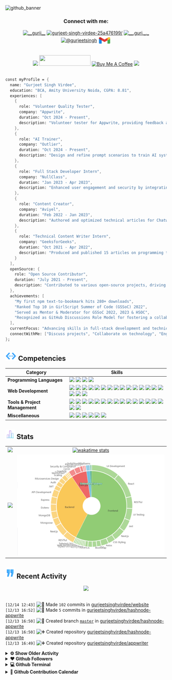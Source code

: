 <!------------------------------------------------- HEADER BANNER ---------------------------------------------------->

![github_banner](https://github.com/gurjeetsinghvirdee/gurjeetsinghvirdee/assets/73753957/a3dd3e5b-c28a-4854-be54-fbf27b764be5)

<div align="center">
 <h3>Connect with me:</h3>
<a href="https://twitter.com/__gurii__" target="_blank"><img align="center" src="https://raw.githubusercontent.com/rahuldkjain/github-profile-readme-generator/master/src/images/icons/Social/twitter.svg" alt="__gurii__" height="30" width="40" /></a>
<a href="https://linkedin.com/in/gurjeet-singh-virdee-25a476199/" target="blank"><img align="center" src="https://raw.githubusercontent.com/rahuldkjain/github-profile-readme-generator/master/src/images/icons/Social/linked-in-alt.svg" alt="gurjeet-singh-virdee-25a476199/" height="30" width="40" /></a>
<a href="https://instagram.com/__.guri._._" target="_blank"><img align="center" src="https://raw.githubusercontent.com/rahuldkjain/github-profile-readme-generator/master/src/images/icons/Social/instagram.svg" alt="__.guri._._" height="30" width="40" /></a>
<a href="https://hashnode.com/@gurjeetsingh" target="_blank"><img align="center" src="https://raw.githubusercontent.com/rahuldkjain/github-profile-readme-generator/master/src/images/icons/Social/hashnode.svg" alt="@gurjeetsingh" height="30" width="40" /></a>
<a href="mailto:gurjeetsinghvirdee@gmail.com" target="_blank"><img align="center" src="https://github.com/gurjeetsinghvirdee/gurjeetsinghvirdee/blob/main/assets/gmail.svg" alt="gurjeetsinghvirdee@gmail.com" height="30" width="40" /></a>
</p>
</div>

<br>
 
<div align="center">
    <a href="https://drive.google.com/file/d/1L7m3c12UmzkYPqKBKU4lgbNMrFWWO-Za/view?usp=sharing" alt="My Resume"><img src="https://img.shields.io/badge/%F0%9F%93%84%20My%20Resume-0078D4?style=for-the-badge&logo=resume&logoColor=white" height="33" /></a>
    <img src="https://api.visitorbadge.io/api/visitors?path=https%3A%2F%2Fgithub.com%2Fgurjeetsinghvirdee%2Fgurjeetsinghvirdee&label=VISITORS&labelColor=%23FFD700&countColor=%238A2BE2" width="160" height="33" />
    <a href="https://buymeacoffee.com/gurjeetsingh" target="_blank"><img src="https://img.shields.io/badge/Buy_Me_A_Coffee-FFDD00?style=for-the-badge&logo=buy-me-a-coffee&logoColor=black" alt="Buy Me A Coffee" height="33" width="160"></a>
    <img src="https://wakatime.com/badge/user/ff7098eb-56b3-4619-bbbb-86aad0fce365.svg?style=for-the-badge" height="33" />
</div>

<img src="https://www.animatedimages.org/data/media/562/animated-line-image-0111.gif" width="1000" height="2" />

<!---------------------------------------------------- ABOUT ME ---------------------------------------------------------------->

```mathematica
const myProfile = {
  name: "Gurjeet Singh Virdee",
  education: "BCA, Amity University Noida, CGPA: 8.81",
  experiences: [
    {
      role: "Volunteer Quality Tester",
      company: "Appwrite",
      duration: "Oct 2024 - Present",
      description: "Volunteer tester for Appwrite, providing feedback and identifying bugs to enhance new feature releases and improve platform quality."
    },
    {
      role: "AI Trainer",
      company: "Outlier",
      duration: "Oct 2024 - Present",
      description: "Design and refine prompt scenarios to train AI systems, ensuring they respond accurately and meaningfully to real-world user interactions. Work in prompt engineering aligns AI behavior with user needs for high-quality, user-centric responses."
    },
    {
      role: "Full Stack Developer Intern",
      company: "NullClass",
      duration: "Jan 2023 - Apr 2023",
      description: "Enhanced user engagement and security by integrating a chatbot with OTP authentication. Developed a full-stack application using React and MySQL."
    },
    {
      role: "Content Creator",
      company: "Aviyel",
      duration: "Feb 2022 - Jan 2023",
      description: "Authored and optimized technical articles for Chatwoot, and contributed to Docz documentation to improve user experience."
    },
    {
      role: "Technical Content Writer Intern",
      company: "GeeksforGeeks",
      duration: "Oct 2021 - Apr 2022",
      description: "Produced and published 15 articles on programming topics such as Babel, Ember, and JavaScript. Collaborated with the editorial team to ensure content quality."
    }
  ],
  openSource: {
    role: "Open Source Contributor",
    duration: "July 2021 - Present",
    description: "Contributed to various open-source projects, driving innovation and supporting the community. Mentored new contributors and facilitated collaborative development."
  },
  achievements: [
    "My first npm text-to-bookmark hits 280+ downloads",
    "Ranked Top 10 in GirlScript Summer of Code (GSSoC) 2022",
    "Served as Mentor & Moderator for GSSoC 2022, 2023 & HSOC",
    "Recognized as GitHub Discussions Role Model for fostering a collaborative community"
  ],
  currentFocus: "Advancing skills in full-stack development and technical writing, with a commitment to continuous learning and innovation.",
  connectWithMe: ["Discuss projects", "Collaborate on technology", "Engage in open-source Initiatives"]
};
```

<!---------------------------------Frameworks, Languages & Other Tools ------------------------------------->        
        
## <img src="https://github.com/gurjeetsinghvirdee/gurjeetsinghvirdee/blob/main/assets/skills.gif" width="35" height="30" /> Competencies

| Category        | Skills        |
|-----------------|---------------|
| **Programming Languages**       | <img src="https://img.shields.io/badge/JavaScript-323330?style=for-the-badge&logo=javascript&logoColor=F7DF1E"/> <img src="https://img.shields.io/badge/TypeScript-007ACC?style=for-the-badge&logo=typescript&logoColor=white"/> <img src="https://img.shields.io/badge/Solidity-363636?logo=solidity&logoColor=fff&style=for-the-badge" /> <img src="https://img.shields.io/badge/svelte-FF3E00?style=for-the-badge&logo=svelte&logoColor=white"> |
| **Web Development** | <img src="https://img.shields.io/badge/HTML5-E34F26?style=for-the-badge&logo=html5&logoColor=white" /> <img src="https://img.shields.io/badge/next.js-000000?style=for-the-badge&logo=nextdotjs&logoColor=white"/> <img src="https://img.shields.io/badge/React-20232A?style=for-the-badge&logo=react&logoColor=61DAFB"/> <img src="https://img.shields.io/badge/Express.js-000000?style=for-the-badge&logo=express&logoColor=white"/> <img src="https://img.shields.io/badge/Node.js-339933?style=for-the-badge&logo=nodedotjs&logoColor=white"/> <img src="https://img.shields.io/badge/CSS3-1572B6?style=for-the-badge&logo=css3&logoColor=white" /> <img src="https://img.shields.io/badge/Tailwind_CSS-38B2AC?style=for-the-badge&logo=tailwind-css&logoColor=white"/> <img src="https://img.shields.io/badge/Sass-CC6699?style=for-the-badge&logo=sass&logoColor=white" /> <img src="https://img.shields.io/badge/Bootstrap-563D7C?style=for-the-badge&logo=bootstrap&logoColor=white" /> <img src="https://img.shields.io/badge/MUI-007FFF?logo=mui&logoColor=fff&style=for-the-badge" />  <img src="https://img.shields.io/badge/MongoDB-4EA94B?style=for-the-badge&logo=mongodb&logoColor=white"/> <img src="https://img.shields.io/badge/Redux%20Saga-999999?style=for-the-badge&logo=reduxsaga&logoColor=white" /> <img src="https://img.shields.io/badge/mongoose-880000?style=for-the-badge&logo=mongoose&logoColor=white" /> <img src="https://img.shields.io/badge/shadcn/ui-000000?style=for-the-badge&logo=shadcnui&logoColor=white" /> <img src="https://img.shields.io/badge/MySQL-005C84?style=for-the-badge&logo=mysql&logoColor=white"/> <img src="https://img.shields.io/badge/Redux-764ABC?style=for-the-badge&logo=redux&logoColor=white" /> <img src="https://img.shields.io/badge/Cloudinary-3448C5?logo=cloudinary&logoColor=fff&style=for-the-badge" /> <img src="https://img.shields.io/badge/JSON-000?logo=json&logoColor=fff&style=for-the-badge" /> |
| **Tools & Project Management** | <img src="https://img.shields.io/badge/GitHub-000000?style=for-the-badge&logo=github&logoColor=white"/></a> <img src="https://img.shields.io/badge/GIT-E44C30?style=for-the-badge&logo=git&logoColor=white"/> <img src="https://img.shields.io/badge/VSCode-0078D4?style=for-the-badge&logo=visual%20studio%20code&logoColor=white" /> <img src="https://img.shields.io/badge/replit-F26207?style=for-the-badge&logo=replit&logoColor=white" /> <img src="https://img.shields.io/badge/Codesandbox-000000?style=for-the-badge&logo=CodeSandbox&logoColor=white" /> <img src="https://img.shields.io/badge/JetBrains-000?logo=jetbrains&logoColor=fff&style=for-the-badge" /> <img src="https://img.shields.io/badge/Vercel-000000?style=for-the-badge&logo=vercel&logoColor=white"/> <img src="https://img.shields.io/badge/Netlify-00C7B7?style=for-the-badge&logo=netlify&logoColor=white"/> <img src="https://img.shields.io/badge/Heroku-430098?style=for-the-badge&logo=heroku&logoColor=white"/> <img src="https://img.shields.io/badge/Render-46E3B7?style=for-the-badge&logo=render&logoColor=white"/> <img src="https://img.shields.io/badge/Railway-131415?style=for-the-badge&logo=railway&logoColor=white"/> <img src="https://img.shields.io/badge/firebase-FFCA28?style=for-the-badge&logo=firebase&logoColor=white" /> <img src="https://img.shields.io/badge/appwrite-FD366E?style=for-the-badge&logo=appwrite&logoColor=white" /> <img src="https://img.shields.io/badge/rapid-0055DA?style=for-the-badge&logo=rapid&logoColor=white" /> <img src="https://img.shields.io/badge/Postman-FF6C37?style=for-the-badge&logo=Postman&logoColor=white" /> <img src="https://img.shields.io/badge/Twilio-F22F46?style=for-the-badge&logo=Twilio&logoColor=white" /> <img src="https://img.shields.io/badge/Unsplash-000000?style=for-the-badge&logo=Unsplash&logoColor=white" /> |
| **Miscellaneous** | <img src="https://img.shields.io/badge/Adobe%20XD-470137?style=for-the-badge&logo=Adobe%20XD&logoColor=#FF61F6"/> <img src="https://img.shields.io/badge/Figma-F24E1E?style=for-the-badge&logo=figma&logoColor=white"/> <img src="https://img.shields.io/badge/Blender-E87D0D?logo=blender&logoColor=fff&style=for-the-badge" /> <img src="https://img.shields.io/badge/canva-00C4CC?style=for-the-badge&logo=canva&logoColor=white" /> <img src="https://img.shields.io/badge/framer-0055FF?style=for-the-badge&logo=framer&logoColor=white" /> <img src="https://img.shields.io/badge/invision-FF3366?style=for-the-badge&logo=invision&logoColor=white" /> |

<!------------------------------------------TESTIMONIALS-----------------------------------------------
        
## <img src="https://github.com/gurjeetsinghvirdee/gurjeetsinghvirdee/blob/main/assets/star%202.gif" width="35" height="30" /> Testimonials 

<table>
  <tr>
    <th>Author</th>
    <th>Description</th>
  </tr>
  <tr>
    <td>Ishika Goyal</td>
    <td>Gurjeet Singh Virdee is an inspiring, good mentor,  adviser, and understanding friend. He continuously helped me in learning the open-source contribution. I truly appreciate everything he has done for me so far and hope to continue learning from him.</td>
  </tr>
  <tr>
    <td>Utkarsh Saxena</td>
    <td>I have worked with Gurjeet on a project and he has been very kind to me. Since I am from the Android domain he explained the web concepts to me in an easy way. He is also the collaborator of my Two Repos : Leetcode Grind and Eazy Android and is always kind to the new contributors and helps them to do their best. Looking forward to working with him more and enhancing this journey of Tech and Open Source.</td>
  </tr>
</table>

<img src="https://www.animatedimages.org/data/media/562/animated-line-image-0111.gif" width="1000" height="2" /> 
--------------------->

<!------------------------------------------------------------ GITHUB STATS ------------------------------------------------------------------------>
        
## <img src="https://github.com/gurjeetsinghvirdee/gurjeetsinghvirdee/blob/main/assets/stats.gif" width="30" height="30" /> Stats 

<table>    
<tr>
  <td align="center">
    <img width="500" src="https://streak-stats.demolab.com?user=gurjeetsinghvirdee&hide_border=true&border_radius=4.4&date_format=j%20M%5B%20Y%5D&ring=147FEB&fire=147FEB&currStreakLabel=147FEB&sideLabels=147FEB" />
  </td>
  <td align="center">
   <a href="">
    <img width="500" src="https://github-readme-stats.vercel.app/api/wakatime?username=gurjeetsinghvirdee&layout=compact" alt="wakatime stats" />
   </a>
  </td>
</tr>

<tr>
  <td align="center">
    <img src="https://github-readme-stats.vercel.app/api?username=gurjeetsinghvirdee&show=discussions_answered,prs_merged,prs_merged_percentage&include_all_commits=true&show_icons=true&rank_icon=percentile" />
  </td>
  <td align="center">
   <a href="https://gitroll.io/profile/uHd7PWxfGZfhtTRRQgByd4RHQclu2">
    <img width="500" src="https://github.com/gurjeetsinghvirdee/gurjeetsinghvirdee/blob/main/assets/tech.png" alt="tech-stack" />
   </a>
  </td>
</tr>
</table>

## <img src="https://github.com/gurjeetsinghvirdee/gurjeetsinghvirdee/blob/main/assets/recent.gif" width="30" height="35" /> Recent Activity

<div align="center">
  <img src="https://github-readme-activity-graph.vercel.app/graph?username=gurjeetsinghvirdee&theme=synthwave-84&true&hide_border=true" />
</div>

<br>
        
<!--START_SECTION:activity-->  
`[12/14 12:43]` <img alt="📝" src="https://github.com/cheesits456/github-activity-readme/raw/master/icons/commit.png" align="top" height="18"> Made `102` commits in [gurjeetsinghvirdee/website](https://github.com/gurjeetsinghvirdee/website)  
`[12/13 16:52]` <img alt="📝" src="https://github.com/cheesits456/github-activity-readme/raw/master/icons/commit.png" align="top" height="18"> Made `5` commits in [gurjeetsinghvirdee/hashnode-appwrite](https://github.com/gurjeetsinghvirdee/hashnode-appwrite)  
`[12/13 16:50]` <img alt="📂" src="https://github.com/cheesits456/github-activity-readme/raw/master/icons/create-branch.png" align="top" height="18"> Created branch [`master`](https://github.com/gurjeetsinghvirdee/hashnode-appwrite/tree/master) in [gurjeetsinghvirdee/hashnode-appwrite](https://github.com/gurjeetsinghvirdee/hashnode-appwrite)  
`[12/13 16:50]` <img alt="➕" src="https://github.com/cheesits456/github-activity-readme/raw/master/icons/create-repo.png" align="top" height="18"> Created repository [gurjeetsinghvirdee/hashnode-appwrite](https://github.com/gurjeetsinghvirdee/hashnode-appwrite)  
`[12/13 16:49]` <img alt="➕" src="https://github.com/cheesits456/github-activity-readme/raw/master/icons/create-repo.png" align="top" height="18"> Created repository [gurjeetsinghvirdee/appwriter](https://github.com/gurjeetsinghvirdee/appwriter)  

<details><summary><b> ⚙️ Show Older Activity</b></summary>

`[12/13 08:17]` <img alt="🗣" src="https://github.com/cheesits456/github-activity-readme/raw/master/icons/comment.png" align="top" height="18"> Commented on [`#1392`](https://github.com//appwrite/console/issues/1392 '🐛 Bug Report:  Inconsistency in User Verification Status between Email and Phone Number') in [appwrite/console](https://github.com/appwrite/console)  
`[12/11 14:19]` <img alt="🍴" src="https://github.com/cheesits456/github-activity-readme/raw/master/icons/fork.png" align="top" height="18"> Forked [appwrite/sdk-for-go](https://github.com/appwrite/sdk-for-go) to [gurjeetsinghvirdee/sdk-for-go](https://github.com/gurjeetsinghvirdee/sdk-for-go)  
`[12/10 19:36]` <img alt="📝" src="https://github.com/cheesits456/github-activity-readme/raw/master/icons/commit.png" align="top" height="18"> Made `8` commits in [gurjeetsinghvirdee/RecoGenie](https://github.com/gurjeetsinghvirdee/RecoGenie)  
`[12/10 09:24]` <img alt="📂" src="https://github.com/cheesits456/github-activity-readme/raw/master/icons/create-branch.png" align="top" height="18"> Created branch [`main`](https://github.com/gurjeetsinghvirdee/RecoGenie/tree/main) in [gurjeetsinghvirdee/RecoGenie](https://github.com/gurjeetsinghvirdee/RecoGenie)  
`[12/10 09:23]` <img alt="➕" src="https://github.com/cheesits456/github-activity-readme/raw/master/icons/create-repo.png" align="top" height="18"> Created repository [gurjeetsinghvirdee/RecoGenie](https://github.com/gurjeetsinghvirdee/RecoGenie)  
`[12/09 23:05]` <img alt="📝" src="https://github.com/cheesits456/github-activity-readme/raw/master/icons/commit.png" align="top" height="18"> Made `1` commit in [gurjeetsinghvirdee/gurjeetsinghvirdee](https://github.com/gurjeetsinghvirdee/gurjeetsinghvirdee)  
`[12/09 22:09]` <img alt="📝" src="https://github.com/cheesits456/github-activity-readme/raw/master/icons/commit.png" align="top" height="18"> Made `3` commits in [gurjeetsinghvirdee/taskit](https://github.com/gurjeetsinghvirdee/taskit)  
`[12/09 21:15]` <img alt="📂" src="https://github.com/cheesits456/github-activity-readme/raw/master/icons/create-branch.png" align="top" height="18"> Created branch [`main`](https://github.com/gurjeetsinghvirdee/taskit/tree/main) in [gurjeetsinghvirdee/taskit](https://github.com/gurjeetsinghvirdee/taskit)  
`[12/09 21:14]` <img alt="➕" src="https://github.com/cheesits456/github-activity-readme/raw/master/icons/create-repo.png" align="top" height="18"> Created repository [gurjeetsinghvirdee/taskit](https://github.com/gurjeetsinghvirdee/taskit)  
`[12/09 07:59]` <img alt="📝" src="https://github.com/cheesits456/github-activity-readme/raw/master/icons/commit.png" align="top" height="18"> Made `4` commits in [gurjeetsinghvirdee/website](https://github.com/gurjeetsinghvirdee/website)  
`[12/06 23:34]` <img alt="📝" src="https://github.com/cheesits456/github-activity-readme/raw/master/icons/commit.png" align="top" height="18"> Made `6` commits in [gurjeetsinghvirdee/http-fetcher](https://github.com/gurjeetsinghvirdee/http-fetcher)  
`[12/06 17:48]` <img alt="📂" src="https://github.com/cheesits456/github-activity-readme/raw/master/icons/create-branch.png" align="top" height="18"> Created branch [`main`](https://github.com/gurjeetsinghvirdee/http-fetcher/tree/main) in [gurjeetsinghvirdee/http-fetcher](https://github.com/gurjeetsinghvirdee/http-fetcher)  
`[12/06 17:46]` <img alt="➕" src="https://github.com/cheesits456/github-activity-readme/raw/master/icons/create-repo.png" align="top" height="18"> Created repository [gurjeetsinghvirdee/http-fetcher](https://github.com/gurjeetsinghvirdee/http-fetcher)  
`[12/04 19:56]` <img alt="⭐" src="https://github.com/cheesits456/github-activity-readme/raw/master/icons/star.png" align="top" height="18"> Starred [qodo-ai/qodo-cover](https://github.com/qodo-ai/qodo-cover)  
`[12/04 09:06]` <img alt="📝" src="https://github.com/cheesits456/github-activity-readme/raw/master/icons/commit.png" align="top" height="18"> Made `2` commits in [gurjeetsinghvirdee/website](https://github.com/gurjeetsinghvirdee/website)  
`[12/04 09:02]` <img alt="🗣" src="https://github.com/cheesits456/github-activity-readme/raw/master/icons/comment.png" align="top" height="18"> Commented on [`#9036`](https://github.com//appwrite/appwrite/issues/9036 '🐛 Bug Report: Remove Hourly Backup feature from student pro plan ') in [appwrite/appwrite](https://github.com/appwrite/appwrite)  
`[12/03 22:53]` <img alt="📝" src="https://github.com/cheesits456/github-activity-readme/raw/master/icons/commit.png" align="top" height="18"> Made `4` commits in [gurjeetsinghvirdee/gurjeetsinghvirdee](https://github.com/gurjeetsinghvirdee/gurjeetsinghvirdee)  
`[12/03 18:24]` <img alt="📝" src="https://github.com/cheesits456/github-activity-readme/raw/master/icons/commit.png" align="top" height="18"> Made `3` commits in [gurjeetsinghvirdee/website](https://github.com/gurjeetsinghvirdee/website)  
`[12/03 18:24]` <img alt="✅" src="https://github.com/cheesits456/github-activity-readme/raw/master/icons/pr-open.png" align="top" height="18"> Opened PR [`#1540`](https://github.com//appwrite/website/pull/1540 'doc: update image in Topic Creator Modal') in [appwrite/website](https://github.com/appwrite/website)  
`[12/03 18:19]` <img alt="📂" src="https://github.com/cheesits456/github-activity-readme/raw/master/icons/create-branch.png" align="top" height="18"> Created branch [`doc-849-incorrect-image-for-topic`](https://github.com/gurjeetsinghvirdee/website/tree/doc-849-incorrect-image-for-topic) in [gurjeetsinghvirdee/website](https://github.com/gurjeetsinghvirdee/website)  
`[12/03 17:17]` <img alt="📝" src="https://github.com/cheesits456/github-activity-readme/raw/master/icons/commit.png" align="top" height="18"> Made `2` commits in [gurjeetsinghvirdee/website](https://github.com/gurjeetsinghvirdee/website)  
`[12/03 17:14]` <img alt="📂" src="https://github.com/cheesits456/github-activity-readme/raw/master/icons/create-branch.png" align="top" height="18"> Created branch [`doc-849-incorrect-topic-image`](https://github.com/gurjeetsinghvirdee/website/tree/doc-849-incorrect-topic-image) in [gurjeetsinghvirdee/website](https://github.com/gurjeetsinghvirdee/website)  
`[12/03 16:19]` <img alt="📝" src="https://github.com/cheesits456/github-activity-readme/raw/master/icons/commit.png" align="top" height="18"> Made `37` commits in [gurjeetsinghvirdee/website](https://github.com/gurjeetsinghvirdee/website)  
`[12/03 15:24]` <img alt="❗️" src="https://github.com/cheesits456/github-activity-readme/raw/master/icons/issue.png" align="top" height="18"> Closed issue [`#9036`](https://github.com//appwrite/appwrite/issues/9036 '🚀 Enhancement: Enhance Pro Plan UI by removing un-supported Hourly Backup option') in [appwrite/appwrite](https://github.com/appwrite/appwrite)  
`[12/03 15:01]` <img alt="📝" src="https://github.com/cheesits456/github-activity-readme/raw/master/icons/commit.png" align="top" height="18"> Made `575` commits in [gurjeetsinghvirdee/website](https://github.com/gurjeetsinghvirdee/website)  
`[12/01 19:53]` <img alt="📝" src="https://github.com/cheesits456/github-activity-readme/raw/master/icons/commit.png" align="top" height="18"> Made `1` commit in [gurjeetsinghvirdee/gurjeetsinghvirdee](https://github.com/gurjeetsinghvirdee/gurjeetsinghvirdee)  
`[11/30 23:51]` <img alt="📂" src="https://github.com/cheesits456/github-activity-readme/raw/master/icons/create-branch.png" align="top" height="18"> Created branch [`master`](https://github.com/gurjeetsinghvirdee/contact-manager/tree/master) in [gurjeetsinghvirdee/contact-manager](https://github.com/gurjeetsinghvirdee/contact-manager)  
`[11/30 23:48]` <img alt="➕" src="https://github.com/cheesits456/github-activity-readme/raw/master/icons/create-repo.png" align="top" height="18"> Created repository [gurjeetsinghvirdee/contact-manager](https://github.com/gurjeetsinghvirdee/contact-manager)  
`[11/29 11:02]` <img alt="⭐" src="https://github.com/cheesits456/github-activity-readme/raw/master/icons/star.png" align="top" height="18"> Starred [utopia-php/messaging](https://github.com/utopia-php/messaging)  
`[11/28 22:26]` <img alt="🗣" src="https://github.com/cheesits456/github-activity-readme/raw/master/icons/comment.png" align="top" height="18"> Commented on [`#849`](https://github.com//appwrite/website/issues/849 '📚 Documentation: Incorrect Image For Topic Creator Modal') in [appwrite/website](https://github.com/appwrite/website)  
`[11/28 10:50]` <img alt="🗣" src="https://github.com/cheesits456/github-activity-readme/raw/master/icons/comment.png" align="top" height="18"> Commented on [`#9036`](https://github.com//appwrite/appwrite/issues/9036 '🚀 Enhancement: Enhance Pro Plan UI by removing un-supported Hourly Backup option') in [appwrite/appwrite](https://github.com/appwrite/appwrite)  
`[11/27 20:35]` <img alt="❗️" src="https://github.com/cheesits456/github-activity-readme/raw/master/icons/issue.png" align="top" height="18"> Opened issue [`#9036`](https://github.com//appwrite/appwrite/issues/9036 '🚀 Enhancement: Enhance Pro Plan UI by removing un-supported Hourly Backup option') in [appwrite/appwrite](https://github.com/appwrite/appwrite)  
`[11/27 17:16]` <img alt="📝" src="https://github.com/cheesits456/github-activity-readme/raw/master/icons/commit.png" align="top" height="18"> Made `1997` commits in [gurjeetsinghvirdee/appwrite](https://github.com/gurjeetsinghvirdee/appwrite)  
`[11/26 07:35]` <img alt="📝" src="https://github.com/cheesits456/github-activity-readme/raw/master/icons/commit.png" align="top" height="18"> Made `2` commits in [gurjeetsinghvirdee/gurjeetsinghvirdee](https://github.com/gurjeetsinghvirdee/gurjeetsinghvirdee)  
`[11/23 18:28]` <img alt="❗️" src="https://github.com/cheesits456/github-activity-readme/raw/master/icons/issue.png" align="top" height="18"> Opened issue [`#1515`](https://github.com//appwrite/website/issues/1515 '🚀 Enhancement: Replace Pixelated chat image on Education page with High-Resolution alternative') in [appwrite/website](https://github.com/appwrite/website)  
`[11/11 23:05]` <img alt="📝" src="https://github.com/cheesits456/github-activity-readme/raw/master/icons/commit.png" align="top" height="18"> Made `2` commits in [gurjeetsinghvirdee/appwrite-data-migration-tool](https://github.com/gurjeetsinghvirdee/appwrite-data-migration-tool)  
`[11/11 22:49]` <img alt="📂" src="https://github.com/cheesits456/github-activity-readme/raw/master/icons/create-branch.png" align="top" height="18"> Created branch [`main`](https://github.com/gurjeetsinghvirdee/appwrite-data-migration-tool/tree/main) in [gurjeetsinghvirdee/appwrite-data-migration-tool](https://github.com/gurjeetsinghvirdee/appwrite-data-migration-tool)  
`[11/11 22:34]` <img alt="➕" src="https://github.com/cheesits456/github-activity-readme/raw/master/icons/create-repo.png" align="top" height="18"> Created repository [gurjeetsinghvirdee/appwrite-data-migration-tool](https://github.com/gurjeetsinghvirdee/appwrite-data-migration-tool)  
`[11/11 18:57]` <img alt="❗️" src="https://github.com/cheesits456/github-activity-readme/raw/master/icons/issue.png" align="top" height="18"> Opened issue [`#1507`](https://github.com//appwrite/console/issues/1507 '🐛 Bug Report: Duplicate Dart runtime entries for the same version') in [appwrite/console](https://github.com/appwrite/console)  
`[11/11 18:56]` <img alt="❗️" src="https://github.com/cheesits456/github-activity-readme/raw/master/icons/issue.png" align="top" height="18"> Closed issue [`#8957`](https://github.com//appwrite/appwrite/issues/8957 '🐛 Bug Report: Duplicate Dart runtime entries for the same version') in [appwrite/appwrite](https://github.com/appwrite/appwrite)  
`[11/11 18:55]` <img alt="🗣" src="https://github.com/cheesits456/github-activity-readme/raw/master/icons/comment.png" align="top" height="18"> Commented on [`#8957`](https://github.com//appwrite/appwrite/issues/8957 '🐛 Bug Report: Duplicate Dart runtime entries for the same version') in [appwrite/appwrite](https://github.com/appwrite/appwrite)  
`[11/11 13:43]` <img alt="❗️" src="https://github.com/cheesits456/github-activity-readme/raw/master/icons/issue.png" align="top" height="18"> Opened issue [`#8957`](https://github.com//appwrite/appwrite/issues/8957 '🐛 Bug Report: Duplicate Dart runtime entries for the same version') in [appwrite/appwrite](https://github.com/appwrite/appwrite)  
`[11/09 19:29]` <img alt="📝" src="https://github.com/cheesits456/github-activity-readme/raw/master/icons/commit.png" align="top" height="18"> Made `1` commit in [gurjeetsinghvirdee/gurjeetsinghvirdee](https://github.com/gurjeetsinghvirdee/gurjeetsinghvirdee)  
`[11/03 16:56]` <img alt="❌" src="https://github.com/cheesits456/github-activity-readme/raw/master/icons/delete.png" align="top" height="18"> Deleted `star_count` from [gurjeetsinghvirdee/website](https://github.com/gurjeetsinghvirdee/website)  
`[11/03 16:55]` <img alt="📝" src="https://github.com/cheesits456/github-activity-readme/raw/master/icons/commit.png" align="top" height="18"> Made `15` commits in [gurjeetsinghvirdee/website](https://github.com/gurjeetsinghvirdee/website)  
`[11/03 16:52]` <img alt="📝" src="https://github.com/cheesits456/github-activity-readme/raw/master/icons/commit.png" align="top" height="18"> Made `3` commits in [gurjeetsinghvirdee/gurjeetsinghvirdee](https://github.com/gurjeetsinghvirdee/gurjeetsinghvirdee)  
`[11/01 15:09]` <img alt="📝" src="https://github.com/cheesits456/github-activity-readme/raw/master/icons/commit.png" align="top" height="18"> Made `8` commits in [gurjeetsinghvirdee/website](https://github.com/gurjeetsinghvirdee/website)  
`[11/01 01:35]` <img alt="📝" src="https://github.com/cheesits456/github-activity-readme/raw/master/icons/commit.png" align="top" height="18"> Made `9` commits in [gurjeetsinghvirdee/wellSync](https://github.com/gurjeetsinghvirdee/wellSync)  
`[10/31 13:47]` <img alt="📝" src="https://github.com/cheesits456/github-activity-readme/raw/master/icons/commit.png" align="top" height="18"> Made `2` commits in [gurjeetsinghvirdee/fitness-tracker](https://github.com/gurjeetsinghvirdee/fitness-tracker)  
`[10/31 10:08]` <img alt="📂" src="https://github.com/cheesits456/github-activity-readme/raw/master/icons/create-branch.png" align="top" height="18"> Created branch [`master`](https://github.com/gurjeetsinghvirdee/fitness-tracker/tree/master) in [gurjeetsinghvirdee/fitness-tracker](https://github.com/gurjeetsinghvirdee/fitness-tracker)  
`[10/31 10:07]` <img alt="➕" src="https://github.com/cheesits456/github-activity-readme/raw/master/icons/create-repo.png" align="top" height="18"> Created repository [gurjeetsinghvirdee/fitness-tracker](https://github.com/gurjeetsinghvirdee/fitness-tracker)  
`[10/30 13:27]` <img alt="📝" src="https://github.com/cheesits456/github-activity-readme/raw/master/icons/commit.png" align="top" height="18"> Made `6` commits in [gurjeetsinghvirdee/AnonAdvisor](https://github.com/gurjeetsinghvirdee/AnonAdvisor)  
`[10/28 21:10]` <img alt="📝" src="https://github.com/cheesits456/github-activity-readme/raw/master/icons/commit.png" align="top" height="18"> Made `1` commit in [gurjeetsinghvirdee/website](https://github.com/gurjeetsinghvirdee/website)  
`[10/28 20:39]` <img alt="📝" src="https://github.com/cheesits456/github-activity-readme/raw/master/icons/commit.png" align="top" height="18"> Made `1` commit in [gurjeetsinghvirdee/AnonAdvisor](https://github.com/gurjeetsinghvirdee/AnonAdvisor)  
`[10/28 15:38]` <img alt="🗣" src="https://github.com/cheesits456/github-activity-readme/raw/master/icons/comment.png" align="top" height="18"> Commented on [`#1460`](https://github.com//appwrite/website/issues/1460 'Update GitHub Stars Count') in [appwrite/website](https://github.com/appwrite/website)  
`[10/28 15:37]` <img alt="📝" src="https://github.com/cheesits456/github-activity-readme/raw/master/icons/commit.png" align="top" height="18"> Made `4` commits in [gurjeetsinghvirdee/website](https://github.com/gurjeetsinghvirdee/website)  
`[10/28 02:28]` <img alt="📝" src="https://github.com/cheesits456/github-activity-readme/raw/master/icons/commit.png" align="top" height="18"> Made `6` commits in [gurjeetsinghvirdee/AnonAdvisor](https://github.com/gurjeetsinghvirdee/AnonAdvisor)  
`[10/27 17:40]` <img alt="📂" src="https://github.com/cheesits456/github-activity-readme/raw/master/icons/create-branch.png" align="top" height="18"> Created branch [`master`](https://github.com/gurjeetsinghvirdee/AnonAdvisor/tree/master) in [gurjeetsinghvirdee/AnonAdvisor](https://github.com/gurjeetsinghvirdee/AnonAdvisor)  
`[10/27 16:42]` <img alt="➕" src="https://github.com/cheesits456/github-activity-readme/raw/master/icons/create-repo.png" align="top" height="18"> Created repository [gurjeetsinghvirdee/AnonAdvisor](https://github.com/gurjeetsinghvirdee/AnonAdvisor)  
`[10/26 23:26]` <img alt="❌" src="https://github.com/cheesits456/github-activity-readme/raw/master/icons/delete.png" align="top" height="18"> Deleted `update_github_star_count` from [gurjeetsinghvirdee/website](https://github.com/gurjeetsinghvirdee/website)  
`[10/26 23:25]` <img alt="🗣" src="https://github.com/cheesits456/github-activity-readme/raw/master/icons/comment.png" align="top" height="18"> Commented on [`#1460`](https://github.com//appwrite/website/issues/1460 'Update GitHub Stars Count') in [appwrite/website](https://github.com/appwrite/website)  
`[10/26 23:19]` <img alt="❌" src="https://github.com/cheesits456/github-activity-readme/raw/master/icons/pr-close.png" align="top" height="18"> Reopened PR [`#1460`](https://github.com//appwrite/website/pull/1460 'Update GitHub Stars Count') in [appwrite/website](https://github.com/appwrite/website)  
`[10/26 23:19]` <img alt="📂" src="https://github.com/cheesits456/github-activity-readme/raw/master/icons/create-branch.png" align="top" height="18"> Created branch [`star_count`](https://github.com/gurjeetsinghvirdee/website/tree/star_count) in [gurjeetsinghvirdee/website](https://github.com/gurjeetsinghvirdee/website)  
`[10/26 23:18]` <img alt="❌" src="https://github.com/cheesits456/github-activity-readme/raw/master/icons/delete.png" align="top" height="18"> Deleted `star_count` from [gurjeetsinghvirdee/website](https://github.com/gurjeetsinghvirdee/website)  
`[10/26 23:18]` <img alt="📂" src="https://github.com/cheesits456/github-activity-readme/raw/master/icons/create-branch.png" align="top" height="18"> Created branch [`star_count`](https://github.com/gurjeetsinghvirdee/website/tree/star_count) in [gurjeetsinghvirdee/website](https://github.com/gurjeetsinghvirdee/website)  
`[10/26 23:18]` <img alt="❌" src="https://github.com/cheesits456/github-activity-readme/raw/master/icons/pr-close.png" align="top" height="18"> Closed PR [`#1460`](https://github.com//appwrite/website/pull/1460 'Update GitHub Stars Count') in [appwrite/website](https://github.com/appwrite/website)  
`[10/26 23:18]` <img alt="❌" src="https://github.com/cheesits456/github-activity-readme/raw/master/icons/delete.png" align="top" height="18"> Deleted `star_count` from [gurjeetsinghvirdee/website](https://github.com/gurjeetsinghvirdee/website)  
`[10/26 23:18]` <img alt="📂" src="https://github.com/cheesits456/github-activity-readme/raw/master/icons/create-branch.png" align="top" height="18"> Created branch [`update_github_star_count`](https://github.com/gurjeetsinghvirdee/website/tree/update_github_star_count) in [gurjeetsinghvirdee/website](https://github.com/gurjeetsinghvirdee/website)  
`[10/26 23:13]` <img alt="✅" src="https://github.com/cheesits456/github-activity-readme/raw/master/icons/pr-open.png" align="top" height="18"> Opened PR [`#1460`](https://github.com//appwrite/website/pull/1460 'Update GitHub Stars Count') in [appwrite/website](https://github.com/appwrite/website)  
`[10/26 23:12]` <img alt="📝" src="https://github.com/cheesits456/github-activity-readme/raw/master/icons/commit.png" align="top" height="18"> Made `1` commit in [gurjeetsinghvirdee/website](https://github.com/gurjeetsinghvirdee/website)  
`[10/26 23:11]` <img alt="📂" src="https://github.com/cheesits456/github-activity-readme/raw/master/icons/create-branch.png" align="top" height="18"> Created branch [`star_count`](https://github.com/gurjeetsinghvirdee/website/tree/star_count) in [gurjeetsinghvirdee/website](https://github.com/gurjeetsinghvirdee/website)  
`[10/26 23:11]` <img alt="🍴" src="https://github.com/cheesits456/github-activity-readme/raw/master/icons/fork.png" align="top" height="18"> Forked [appwrite/website](https://github.com/appwrite/website) to [gurjeetsinghvirdee/website](https://github.com/gurjeetsinghvirdee/website)  
`[10/26 23:09]` <img alt="❌" src="https://github.com/cheesits456/github-activity-readme/raw/master/icons/pr-close.png" align="top" height="18"> Closed PR [`#1459`](https://github.com//appwrite/website/pull/1459 'Update GitHub Stars Count') in [appwrite/website](https://github.com/appwrite/website)  
`[10/26 23:01]` <img alt="⭐" src="https://github.com/cheesits456/github-activity-readme/raw/master/icons/star.png" align="top" height="18"> Starred [appwrite/appwrite](https://github.com/appwrite/appwrite)  
`[10/26 22:48]` <img alt="✅" src="https://github.com/cheesits456/github-activity-readme/raw/master/icons/pr-open.png" align="top" height="18"> Opened PR [`#1459`](https://github.com//appwrite/website/pull/1459 'Update GitHub Stars Count') in [appwrite/website](https://github.com/appwrite/website)  
`[10/26 22:46]` <img alt="📝" src="https://github.com/cheesits456/github-activity-readme/raw/master/icons/commit.png" align="top" height="18"> Made `3490` commits in [gurjeetsinghvirdee/website](https://github.com/gurjeetsinghvirdee/website)  
`[10/26 22:34]` <img alt="🗣" src="https://github.com/cheesits456/github-activity-readme/raw/master/icons/comment.png" align="top" height="18"> Commented on [`#1439`](https://github.com//appwrite/website/issues/1439 '🚀 Enhancement: Update GitHub Star Count') in [appwrite/website](https://github.com/appwrite/website)  
`[10/25 16:55]` <img alt="📝" src="https://github.com/cheesits456/github-activity-readme/raw/master/icons/commit.png" align="top" height="18"> Made `2` commits in [gurjeetsinghvirdee/healthcare-appointment-app](https://github.com/gurjeetsinghvirdee/healthcare-appointment-app)  
`[10/22 01:44]` <img alt="📝" src="https://github.com/cheesits456/github-activity-readme/raw/master/icons/commit.png" align="top" height="18"> Made `2` commits in [gurjeetsinghvirdee/gurjeetsinghvirdee](https://github.com/gurjeetsinghvirdee/gurjeetsinghvirdee)  
`[10/22 00:39]` <img alt="📝" src="https://github.com/cheesits456/github-activity-readme/raw/master/icons/commit.png" align="top" height="18"> Made `1` commit in [gurjeetsinghvirdee/appwrite-error-tracker](https://github.com/gurjeetsinghvirdee/appwrite-error-tracker)  
`[10/22 00:34]` <img alt="🏷" src="https://github.com/cheesits456/github-activity-readme/raw/master/icons/release.png" align="top" height="18"> Released [`v1.0.0`](https://github.com/gurjeetsinghvirdee/appwrite-error-tracker/releases/tag/v1.0.0) in [gurjeetsinghvirdee/appwrite-error-tracker](https://github.com/gurjeetsinghvirdee/appwrite-error-tracker)  
`[10/22 00:27]` <img alt="📝" src="https://github.com/cheesits456/github-activity-readme/raw/master/icons/commit.png" align="top" height="18"> Made `3` commits in [gurjeetsinghvirdee/appwrite-error-tracker](https://github.com/gurjeetsinghvirdee/appwrite-error-tracker)  
`[10/22 00:15]` <img alt="📂" src="https://github.com/cheesits456/github-activity-readme/raw/master/icons/create-branch.png" align="top" height="18"> Created branch [`master`](https://github.com/gurjeetsinghvirdee/appwrite-error-tracker/tree/master) in [gurjeetsinghvirdee/appwrite-error-tracker](https://github.com/gurjeetsinghvirdee/appwrite-error-tracker)  
`[10/21 23:56]` <img alt="➕" src="https://github.com/cheesits456/github-activity-readme/raw/master/icons/create-repo.png" align="top" height="18"> Created repository [gurjeetsinghvirdee/appwrite-error-tracker](https://github.com/gurjeetsinghvirdee/appwrite-error-tracker)  
`[10/20 20:52]` <img alt="🗣" src="https://github.com/cheesits456/github-activity-readme/raw/master/icons/comment.png" align="top" height="18"> Commented on [`#1387`](https://github.com//appwrite/console/issues/1387 '🐛 Bug Report: Images for Different Regions Not Displaying During Project Creation') in [appwrite/console](https://github.com/appwrite/console)  
`[10/18 12:31]` <img alt="⭐" src="https://github.com/cheesits456/github-activity-readme/raw/master/icons/star.png" align="top" height="18"> Starred [marmelab/react-admin](https://github.com/marmelab/react-admin)  
`[10/16 18:31]` <img alt="📝" src="https://github.com/cheesits456/github-activity-readme/raw/master/icons/commit.png" align="top" height="18"> Made `1` commit in [gurjeetsinghvirdee/gurjeetsinghvirdee](https://github.com/gurjeetsinghvirdee/gurjeetsinghvirdee)  
`[10/15 18:27]` <img alt="⭐" src="https://github.com/cheesits456/github-activity-readme/raw/master/icons/star.png" align="top" height="18"> Starred [lukasz-madon/awesome-remote-job](https://github.com/lukasz-madon/awesome-remote-job)  
`[10/10 07:13]` <img alt="🗣" src="https://github.com/cheesits456/github-activity-readme/raw/master/icons/comment.png" align="top" height="18"> Commented on [`#1387`](https://github.com//appwrite/console/issues/1387 '🐛 Bug Report: Images for Different Regions Not Displaying During Project Creation') in [appwrite/console](https://github.com/appwrite/console)  
`[10/08 20:08]` <img alt="📝" src="https://github.com/cheesits456/github-activity-readme/raw/master/icons/commit.png" align="top" height="18"> Made `2` commits in [gurjeetsinghvirdee/gurjeetsinghvirdee](https://github.com/gurjeetsinghvirdee/gurjeetsinghvirdee)  
`[10/03 21:30]` <img alt="❗️" src="https://github.com/cheesits456/github-activity-readme/raw/master/icons/issue.png" align="top" height="18"> Opened issue [`#1392`](https://github.com//appwrite/console/issues/1392 '🐛 Bug Report:  Inconsistency in User Verification Status between Email and Phone Number') in [appwrite/console](https://github.com/appwrite/console)  
`[10/02 20:20]` <img alt="📝" src="https://github.com/cheesits456/github-activity-readme/raw/master/icons/commit.png" align="top" height="18"> Made `4` commits in [gurjeetsinghvirdee/collaborative-task-management-tool](https://github.com/gurjeetsinghvirdee/collaborative-task-management-tool)  
`[10/02 11:48]` <img alt="📝" src="https://github.com/cheesits456/github-activity-readme/raw/master/icons/commit.png" align="top" height="18"> Made `1` commit in [gurjeetsinghvirdee/project-management-tool](https://github.com/gurjeetsinghvirdee/project-management-tool)  
`[10/02 10:19]` <img alt="❗️" src="https://github.com/cheesits456/github-activity-readme/raw/master/icons/issue.png" align="top" height="18"> Opened issue [`#1387`](https://github.com//appwrite/console/issues/1387 '🐛 Bug Report: Images for Different Regions Not Displaying During Project Creation') in [appwrite/console](https://github.com/appwrite/console)  
`[10/01 20:54]` <img alt="📝" src="https://github.com/cheesits456/github-activity-readme/raw/master/icons/commit.png" align="top" height="18"> Made `5` commits in [gurjeetsinghvirdee/project-management-tool](https://github.com/gurjeetsinghvirdee/project-management-tool)  
`[10/01 18:37]` <img alt="📂" src="https://github.com/cheesits456/github-activity-readme/raw/master/icons/create-branch.png" align="top" height="18"> Created branch [`master`](https://github.com/gurjeetsinghvirdee/project-management-tool/tree/master) in [gurjeetsinghvirdee/project-management-tool](https://github.com/gurjeetsinghvirdee/project-management-tool)  
`[10/01 18:35]` <img alt="➕" src="https://github.com/cheesits456/github-activity-readme/raw/master/icons/create-repo.png" align="top" height="18"> Created repository [gurjeetsinghvirdee/project-management-tool](https://github.com/gurjeetsinghvirdee/project-management-tool)  
`[10/01 17:44]` <img alt="📂" src="https://github.com/cheesits456/github-activity-readme/raw/master/icons/create-branch.png" align="top" height="18"> Created branch [`master`](https://github.com/gurjeetsinghvirdee/client/tree/master) in [gurjeetsinghvirdee/client](https://github.com/gurjeetsinghvirdee/client)  
`[10/01 17:44]` <img alt="➕" src="https://github.com/cheesits456/github-activity-readme/raw/master/icons/create-repo.png" align="top" height="18"> Created repository [gurjeetsinghvirdee/client](https://github.com/gurjeetsinghvirdee/client)  
`[10/01 17:19]` <img alt="📝" src="https://github.com/cheesits456/github-activity-readme/raw/master/icons/commit.png" align="top" height="18"> Made `1` commit in [gurjeetsinghvirdee/project-management-tool](https://github.com/gurjeetsinghvirdee/project-management-tool)  
`[10/01 17:09]` <img alt="➕" src="https://github.com/cheesits456/github-activity-readme/raw/master/icons/create-repo.png" align="top" height="18"> Created repository [gurjeetsinghvirdee/project-management-tool](https://github.com/gurjeetsinghvirdee/project-management-tool)  
`[10/01 17:09]` <img alt="📂" src="https://github.com/cheesits456/github-activity-readme/raw/master/icons/create-branch.png" align="top" height="18"> Created branch [`master`](https://github.com/gurjeetsinghvirdee/project-management-tool/tree/master) in [gurjeetsinghvirdee/project-management-tool](https://github.com/gurjeetsinghvirdee/project-management-tool)  
`[09/23 08:59]` <img alt="📝" src="https://github.com/cheesits456/github-activity-readme/raw/master/icons/commit.png" align="top" height="18"> Made `3` commits in [gurjeetsinghvirdee/gurjeetsinghvirdee](https://github.com/gurjeetsinghvirdee/gurjeetsinghvirdee)  
`[09/22 19:51]` <img alt="📝" src="https://github.com/cheesits456/github-activity-readme/raw/master/icons/commit.png" align="top" height="18"> Made `45` commits in [gurjeetsinghvirdee/pink](https://github.com/gurjeetsinghvirdee/pink)  
`[09/16 20:51]` <img alt="📝" src="https://github.com/cheesits456/github-activity-readme/raw/master/icons/commit.png" align="top" height="18"> Made `2` commits in [gurjeetsinghvirdee/gurjeetsinghvirdee](https://github.com/gurjeetsinghvirdee/gurjeetsinghvirdee)  

</details>
<!--END_SECTION:activity-->
       
<!---------------------------------------------- Some More Stats ------------------------------------------------->       
       
<details>
  <summary> <b> ❤️ Github Followers </b> </summary>
    <img src="https://github.com/gurjeetsinghvirdee/gurjeetsinghvirdee/blob/main/metrics.plugin.people.followers.svg" />
</details>   

<details>
  <summary> <b> 💻 Github Terminal </b> </summary>
    <img src="https://github.com/gurjeetsinghvirdee/gurjeetsinghvirdee/blob/main/metrics.plugin.terminal.svg" />
</details>

<details>
  <summary> <b> 📆 Github Contribution Calendar </b></summary>
    <img src="https://github.com/gurjeetsinghvirdee/gurjeetsinghvirdee/blob/main/metrics.plugin.yearlycalendar.svg" />
</details>

<img src="https://www.animatedimages.org/data/media/562/animated-line-image-0111.gif" width="1000" height="2" />
